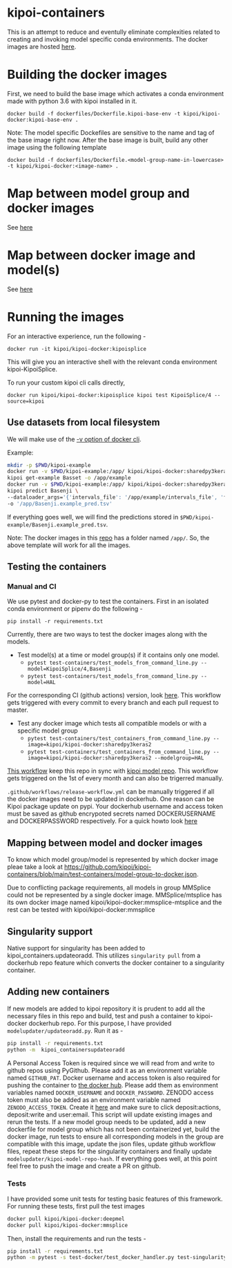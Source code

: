 # kipoi-containers
This is an attempt to reduce  and eventully eliminate complexities related to creating and invoking model specific conda environments. The docker images are hosted 
[here](https://hub.docker.com/repository/docker/kipoi/kipoi-docker).

# Building the docker images

First, we need to build the base image which activates a conda environment made with python 3.6 with kipoi installed in it.
```
docker build -f dockerfiles/Dockerfile.kipoi-base-env -t kipoi/kipoi-docker:kipoi-base-env .
```
Note: The model specific Dockefiles are sensitive to the name and tag of the base image right now. 
After the base image is built, build any other image using the following template
```
docker build -f dockerfiles/Dockerfile.<model-group-name-in-lowercase> -t kipoi/kipoi-docker:<image-name> .
```
# Map between model group and docker images

See [here](https://github.com/kipoi/kipoi-containers/blob/main/test-containers/model-group-to-docker.json)

# Map between docker image and model(s)

See [here](https://github.com/kipoi/kipoi-containers/blob/main/test-containers/docker-to-model.json)


# Running the images
For an interactive experience, run the following -
```
docker run -it kipoi/kipoi-docker:kipoisplice
```
This will give you an interactive shell with the relevant conda environment kipoi-KipoiSplice.

To run your custom kipoi cli calls directly,
```
docker run kipoi/kipoi-docker:kipoisplice kipoi test KipoiSplice/4 --source=kipoi
```

## Use datasets from local filesystem

We will make use of the [-v option of docker cli](https://docs.docker.com/storage/volumes/#choose-the--v-or---mount-flag). 

Example: 

```bash
mkdir -p $PWD/kipoi-example 
docker run -v $PWD/kipoi-example:/app/ kipoi/kipoi-docker:sharedpy3keras2 \
kipoi get-example Basset -o /app/example 
docker run -v $PWD/kipoi-example:/app/ kipoi/kipoi-docker:sharedpy3keras2 \
kipoi predict Basenji \
--dataloader_args='{'intervals_file': '/app/example/intervals_file', 'fasta_file': '/app/example/fasta_file'}' \
-o '/app/Basenji.example_pred.tsv' 
```

If everything goes well, we will find the predictions stored in ```$PWD/kipoi-example/Basenji.example_pred.tsv```.

Note: The docker images in this [repo](https://hub.docker.com/repository/docker/kipoi/kipoi-docker) has a folder named ```/app/```. 
So, the above template will work for all the images.

## Testing the containers

### Manual and CI

We use pytest and docker-py to test the containers.
First in an isolated conda environment or pipenv do the following -
```
pip install -r requirements.txt
```

Currently, there are two ways to test the docker images along with the models.

- Test model(s) at a time or model group(s) if it contains only one model.
  - ```pytest test-containers/test_models_from_command_line.py --model=KipoiSplice/4,Basenji```
  - ```pytest test-containers/test_models_from_command_line.py --model=HAL```

For the corresponding CI (github actions) version, look [here](https://github.com/kipoi/kipoi-containers/blob/main/.github/workflows/test-images.yml).
This workflow gets triggered with every commit to every branch and each pull request to master.
 
 
- Test any docker image which tests all compatible models or with a specific model group
  - ```pytest test-containers/test_containers_from_command_line.py --image=kipoi/kipoi-docker:sharedpy3keras2```
  - ```pytest test-containers/test_containers_from_command_line.py --image=kipoi/kipoi-docker:sharedpy3keras2 --modelgroup=HAL```
  
[This workflow](https://github.com/kipoi/kipoi-containers/blob/main/.github/workflows/sync-with-model-repo.yml) keep this repo in sync with [kipoi model repo](https://github.com/kipoi/models). 
This workflow gets triggered on the 1st of every month and can also be trigerred manually.
  
```.github/workflows/release-workflow.yml``` can be manually triggered if all the docker images need to be updated in dockerhub. One reason can be Kipoi package update on pypi. Your dockerhub username and access token must be saved as github encrypoted secrets named DOCKERUSERNAME and DOCKERPASSWORD respectively. For a quick howto look [here](https://docs.github.com/en/actions/reference/encrypted-secrets) 

## Mapping between model and docker images

To know which model group/model is represented by which docker image pleae take a look at https://github.com/kipoi/kipoi-containers/blob/main/test-containers/model-group-to-docker.json.

Due to conflicting package requirements, all models in group MMSplice could not be represented by a single docker image. MMSplice/mtsplice has its own docker image named kipoi/kipoi-docker:mmsplice-mtsplice and the rest can be tested with kipoi/kipoi-docker:mmsplice

## Singularity support

Native support for singularity has been added to kipoi_containers.updateoradd. This utilizes ```singularity pull``` from a dockerhub repo feature which converts the docker container to a singularity container.


## Adding new containers

If new models are added to kipoi repository it is prudent to add all the necessary files in this repo and build, test and push a container to kipoi-docker dockerhub repo. For this purpose, I have provided ```modelupdater/updateoradd.py```. Run it as - 

 ```bash
 pip install -r requirements.txt
 python -m  kipoi_containersupdateoradd
 ```
 
 A Personal Access Token is required since we will read from and write to github repos using PyGithub. Please add it as an environment variable named ```GITHUB_PAT```. Docker username and access token is also required for pushing the container to [the docker hub](https://index.docker.io/v1/kipoi/kipoi-docker/). Please add them as environment variables named ```DOCKER_USERNAME``` and ```DOCKER_PASSWORD```. ZENODO access token must also be added as an environment variable named ```ZENODO_ACCESS_TOKEN```. Create it [here](https://zenodo.org/account/settings/applications/tokens/new/) and make sure to click deposit:actions, deposit:write and user:email. This script will update existing images and rerun the tests. If a new model group needs to be updated, add a new dockerfile for model group which has not been containerized yet, build the docker  image, run tests to ensure all corresponding models in the group are compatible with this image, update the json files, update github workflow files, repeat these steps for the singularity containers and finally update ```modelupdater/kipoi-model-repo-hash```.  If everything goes well, at this point feel free to push the image and create a PR on github.


### Tests

I have provided some unit tests for testing basic features of this framework. For running these tests, first pull the test images

```bash
docker pull kipoi/kipoi-docker:deepmel 
docker pull kipoi/kipoi-docker:mmsplice
```

Then, install the requirements and run the tests -

```bash
pip install -r requirements.txt
python -m pytest -s test-docker/test_docker_handler.py test-singularity/test_singularity_modify.py
```
